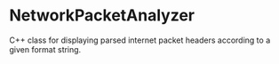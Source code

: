 # NetworkPacketAnalyzer
C++ class for displaying parsed internet packet headers according to a given format string.

